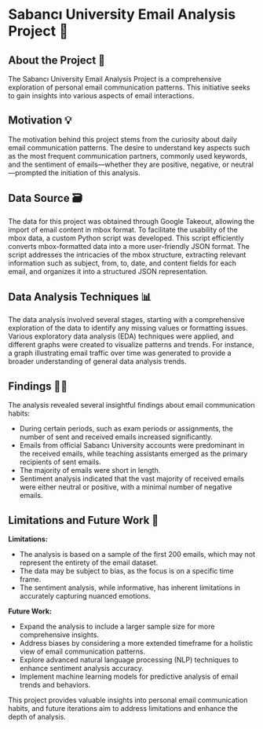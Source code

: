 # Sabancı University Email Analysis Project 📧
## About the Project 🚀

The Sabancı University Email Analysis Project is a comprehensive exploration of personal email communication patterns. This initiative seeks to gain insights into various aspects of email interactions.
## Motivation 💡

The motivation behind this project stems from the curiosity about daily email communication patterns. The desire to understand key aspects such as the most frequent communication partners, commonly used keywords, and the sentiment of emails—whether they are positive, negative, or neutral—prompted the initiation of this analysis.

## Data Source 🗃️

The data for this project was obtained through Google Takeout, allowing the import of email content in mbox format. To facilitate the usability of the mbox data, a custom Python script was developed. This script efficiently converts mbox-formatted data into a more user-friendly JSON format. The script addresses the intricacies of the mbox structure, extracting relevant information such as subject, from, to, date, and content fields for each email, and organizes it into a structured JSON representation.


## Data Analysis Techniques 📊

The data analysis involved several stages, starting with a comprehensive exploration of the data to identify any missing values or formatting issues. Various exploratory data analysis (EDA) techniques were applied, and different graphs were created to visualize patterns and trends. For instance, a graph illustrating email traffic over time was generated to provide a broader understanding of general data analysis trends.

## Findings 🕵️‍♂️

The analysis revealed several insightful findings about email communication habits:

- During certain periods, such as exam periods or assignments, the number of sent and received emails increased significantly.
- Emails from official Sabancı University accounts were predominant in the received emails, while teaching assistants emerged as the primary recipients of sent emails.
- The majority of emails were short in length.
- Sentiment analysis indicated that the vast majority of received emails were either neutral or positive, with a minimal number of negative emails.

## Limitations and Future Work 🚧

**Limitations:**
- The analysis is based on a sample of the first 200 emails, which may not represent the entirety of the email dataset.
- The data may be subject to bias, as the focus is on a specific time frame.
- The sentiment analysis, while informative, has inherent limitations in accurately capturing nuanced emotions.

**Future Work:**
- Expand the analysis to include a larger sample size for more comprehensive insights.
- Address biases by considering a more extended timeframe for a holistic view of email communication patterns.
- Explore advanced natural language processing (NLP) techniques to enhance sentiment analysis accuracy.
- Implement machine learning models for predictive analysis of email trends and behaviors.

This project provides valuable insights into personal email communication habits, and future iterations aim to address limitations and enhance the depth of analysis.

